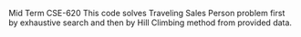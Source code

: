 Mid Term CSE-620
This code solves Traveling Sales Person problem first by exhaustive search and then by Hill Climbing method from provided data.
